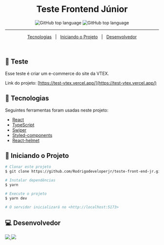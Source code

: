 &#xa0;

<h1 align="center">Teste Frontend Júnior</h1>

<p align="center">
 <img alt="GitHub top language" src="https://img.shields.io/github/languages/top/Rodrigodeveloperjr/teste-front-end-jr?color=56BEB8&logo=typescript">

  <img alt="GitHub top language" src="https://img.shields.io/badge/react-18.2.0-blue">
<hr>

<p align="center">
  <a href="#rocket-Tecnologias">Tecnologias</a> &#xa0; | &#xa0;
  <a href="#checkered_flag-iniciando-o-projeto">Iniciando o Projeto</a> &#xa0; | &#xa0;
  <a href="#computer-desenvolvedor">Desenvolvedor</a>
</p>

<br>

## :dart: Teste

Esse teste é criar um e-commerce do site da VTEX.

Link do projeto: [https://test-vtex.vercel.app/](https://test-vtex.vercel.app/)

## :rocket: Tecnologias

Seguintes ferramentas foram usadas neste projeto:

- [React](https://pt-br.reactjs.org/)
- [TypeScript](https://www.typescriptlang.org/)
- [Swiper](https://swiperjs.com/swiper-api/)
- [Styled-components](https://styled-components.com/)
- [React-helmet](https://github.com/nfl/react-helmet/)

## :checkered_flag: Iniciando o Projeto

```bash
# Clonar este projeto
$ git clone https://github.com/Rodrigodeveloperjr/teste-front-end-jr.git

# Instalar dependências
$ yarn

# Execute o projeto
$ yarn dev

# O servidor inicializará no <http://localhost:5173>
```

## :computer: Desenvolvedor

<div>
	<a href="https://www.linkedin.com/in/rodrigo-de-jesus-silva">
		<img src="https://img.shields.io/badge/-LinkedIn-%230077B5?style=for-the-badge&logo=linkedin&logoColor=white">
	</a>
	<a href="https://www.instagram.com/eaedigooo/">
	<img src="https://img.shields.io/badge/-Instagram-%23E4405F?style=for-the-badge&logo=instagram&logoColor=white">
	</a>
</div>
